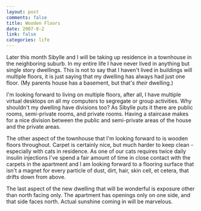 ```yaml
--- 
layout: post
comments: false
title: Wooden Floors
date: 2007-8-2
link: false
categories: life
---
```

Later this month Sibylle and I will be taking up residence in a townhouse in the neighboring suburb.  In my entire life I have never lived in anything but single story dwellings.  This is not to say that I haven't lived in buildings will multiple floors, it is just saying that my dwelling has always had just one floor.  (My parents house has a basement, but that's <i>their</i> dwelling.)

I'm looking forward to living on multiple floors, after all, I have multiple virtual desktops on all my computers to segregate or group activities.  Why shouldn't my dwelling have divisions too?  As Sibylle puts it there are public rooms, semi-private rooms, and private rooms.  Having a staircase makes for a nice division between the public and semi-private areas of the house and the private areas.

The other aspect of the townhouse that I'm looking forward to is wooden floors throughout.  Carpet is certainly nice, but much harder to keep clean - especially with cats in residence.  As one of our cats requires twice daily insulin injections I've spend a fair amount of time in close contact with the carpets in the apartment and I am looking forward to a flooring surface that isn't a magnet for every particle of dust, dirt, hair, skin cell, et cetera, that drifts down from above.

The last aspect of the new dwelling that will be wonderful is exposure other than north facing only.  The apartment has openings only on one side, and that side faces north.  Actual sunshine coming in will be marvelous.
